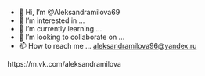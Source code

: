 - 👋 Hi, I’m @Aleksandramilova69
- 👀 I’m interested in ...
- 🌱 I’m currently learning ...
- 💞️ I’m looking to collaborate on ...
- 📫 How to reach me ... aleksandramilova96@yandex.ru

<!---
Aleksandramilova69/Aleksandramilova69 is a ✨ special ✨ repository because its `README.md` (this file) appears on your GitHub profile.
You can click the Preview link to take a look at your changes.
--->https://m.vk.com/aleksandramilova

